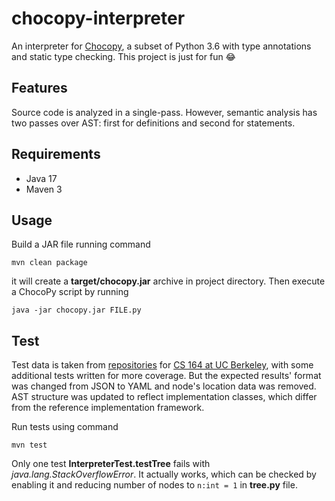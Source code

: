 # chocopy-interpreter

An interpreter for [Chocopy](https://chocopy.org/), a subset of Python 3.6 with type annotations and static type checking. This project is just for fun 😂

## Features

Source code is analyzed in a single-pass. However, semantic analysis has two passes over AST: first for definitions and second for statements.

## Requirements
- Java 17
- Maven 3

## Usage
Build a JAR file running command

`mvn clean package`

it will create a **target/chocopy.jar** archive in project directory. Then execute a ChocoPy script by running

`java -jar chocopy.jar FILE.py`

## Test
Test data is taken from [repositories](https://github.com/cs164berkeley) for [CS 164 at UC Berkeley](https://www2.eecs.berkeley.edu/Courses/CS164/), with some additional tests written for more coverage. But the expected results' format was changed from JSON to YAML and node's location data was removed. AST structure was updated to reflect implementation classes, which differ from the reference implementation framework.

Run tests using command

`mvn test`

Only one test **InterpreterTest.testTree** fails with *java.lang.StackOverflowError*. It actually works, which can be checked by enabling it and reducing number of nodes to `n:int = 1` in **tree.py** file.

